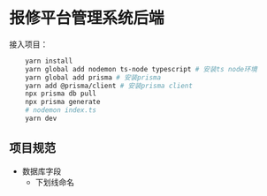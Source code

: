 # 报修平台管理系统后端

接入项目：
```bash
    yarn install
    yarn global add nodemon ts-node typescript # 安装ts node环境
    yarn global add prisma # 安装prisma
    yarn add @prisma/client # 安装prisma client
    npx prisma db pull
    npx prisma generate
    # nodemon index.ts
    yarn dev
```

## 项目规范
* 数据库字段
  * 下划线命名 